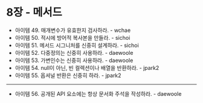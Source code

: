 # 8장 - 메서드

- 아이템 49. 매개변수가 유효한지 검사하라. - wchae
- 아이템 50. 적시에 방어적 복사본을 만들라. - sichoi
- 아이템 51. 메서드 시그니처를 신중히 설계하라. - sichoi
- 아이템 52. 다중정의는 신중히 사용하라. - daewoole
- 아이템 53. 가변인수는 신중히 사용하라. - daewoole
- 아이템 54. null이 아닌, 빈 컬렉션이나 배열을 반환하라. - jpark2
- 아이템 55. 옵셔널 반환은 신중히 하라. - jpark2
---
- 아이템 56. 공개된 API 요소에는 항상 문서화 주석을 작성하라. - daewoole
